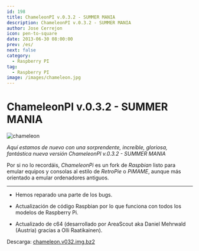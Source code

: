 ```yaml
---
id: 198
title: ChameleonPI v.0.3.2 - SUMMER MANIA
description: ChameleonPI v.0.3.2 - SUMMER MANIA
author: Jose Cerrejon
icon: pen-to-square
date: 2013-06-30 08:00:00
prev: /es/
next: false
category:
  - Raspberry PI
tag:
  - Raspberry PI
image: /images/chameleon.jpg
---
```


# ChameleonPI v.0.3.2 - SUMMER MANIA

![chameleon](/images/chameleon.jpg)

*Aquí estamos de nuevo con una sorprendente, increíble, gloriosa, fantástica nueva versión ChameleonPI v.0.3.2 - SUMMER MANIA*

Por si no lo recordáis, *ChameleonPi* es un fork de *Raspbian* listo para emular equipos y consolas al estilo de *RetroPie* o *PiMAME*, aunque más orientado a emular ordenadores antiguos.

- - -
* Hemos reparado una parte de los bugs.

* Actualización de código Raspbian por lo que funciona con todos los modelos de Raspberry Pi.

* Actualizado de c64 (desarrollado por AreaScout aka Daniel Mehrwald (Austria)
gracias a Olli Raatikainen).

Descarga: [chameleon.v032.img.bz2](http://download.chameleon.enging.com/chameleon.v032.img.bz2)